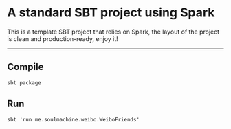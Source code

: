 A standard SBT project using Spark
==================================

This is a template SBT project that relies on Spark, the layout of the project is clean and production-ready, enjoy it!

----------


Compile
-------

    sbt package

Run
---

    sbt 'run me.soulmachine.weibo.WeiboFriends'
